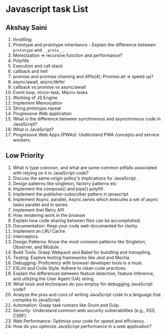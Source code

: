 # Javascript task List

## Akshay Saini

1. throttling
2. Prototype and prototype inheritance - Explain the difference between `prototype` and `__proto__`.
3. Memoization => recursive function and performance?
4. Polyfills
5. Execution and call stack
6. callback and hell
7. promise and promise chaining and APIs(4); Promise.all => speed up?
8. async/await, async/defer
9. callback vs promise vs async/await
10. Event loop, micro-task, Macro-tasks
11. Working of JS Engine
12. Implement Memoization
13. String.prototype.repeat
14. Progressive Web application
15. What is the difference between synchronous and asynchronous code in JavaScript?
16. What is JavaScript?
17. Progressive Web Apps (PWAs): Understand PWA concepts and service workers.

## Low Priority

1.  What is type coercion, and what are some common pitfalls associated with relying on it in JavaScript code?
2.  Discuss the same-origin policy's implications for JavaScript.
3.  Design patterns like singleton, factory patterns etc
4.  Implement the compose() and pipe() polyfill .
5.  Implement the publisher-subscriber pattern in javascript
6.  Implement Async. parallel, Async.series which executes a set of async tasks parallel and in series
7.  Implement thet Retry API
8.  How rendering work in the browser
9.  Explain how code sharing between files can be accomplished.
10. Documentation: Keep your code well-documented for clarity.
11. Implement an LRU Cache
12. interceptors.
13. Design Patterns: Know the most common patterns like Singleton, Observer, and Module.
14. Build Tools: Grasp Webpack and Babel for bundling and transpiling.
15. Testing: Explore testing frameworks like Jest and Mocha.
16. Debugging: Proficiency with browser developer tools is a must.
17. ESLint and Code Style: Adhere to clean code practices.
18. Explain the differences between feature detection, feature inference, and utilizing the User Agent (UA) string.
19. What tools and techniques do you employ for debugging JavaScript code?
20. Analyze the pros and cons of writing JavaScript code in a language that compiles to JavaScript.
21. Automation: Grasp task runners like Grunt and Gulp.
22. Security: Understand common web security vulnerabilities (e.g., XSS, CSRF).
23. Web Performance: Optimize your code for speed and efficiency.
24. How do you optimize JavaScript performance in a web application?
